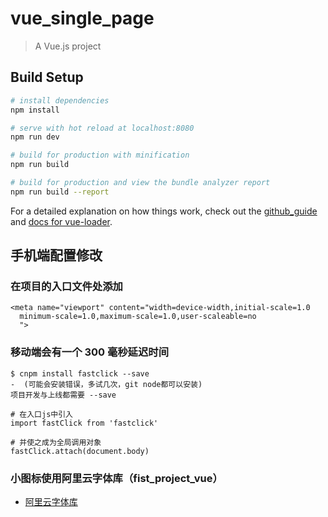 # vue_single_page

> A Vue.js project

## Build Setup

```bash
# install dependencies
npm install

# serve with hot reload at localhost:8080
npm run dev

# build for production with minification
npm run build

# build for production and view the bundle analyzer report
npm run build --report
```

For a detailed explanation on how things work, check out the [github_guide](https://github.com/wenlong201807/my_project_vue) and [docs for vue-loader](http://vuejs.github.io/vue-loader).

## 手机端配置修改

### 在项目的入口文件处添加

```
<meta name="viewport" content="width=device-width,initial-scale=1.0
  minimum-scale=1.0,maximum-scale=1.0,user-scaleable=no
  ">
```

### 移动端会有一个 300 毫秒延迟时间

```解决方案
$ cnpm install fastclick --save
-  (可能会安装错误，多试几次，git node都可以安装)
项目开发与上线都需要 --save

# 在入口js中引入
import fastClick from 'fastclick'

# 并使之成为全局调用对象
fastClick.attach(document.body)
```

### 小图标使用阿里云字体库（fist_project_vue）

- [阿里云字体库](http://www.iconfont.cn/manage/index?spm=a313x.7781069.1998910419.11&manage_type=myprojects&projectId=761001)
